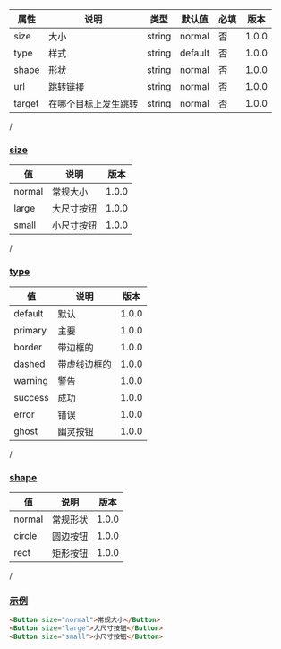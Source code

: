 | 属性 | 说明 | 类型 | 默认值 | 必填 | 版本 |
| - | - | - | - | - | - |
| size | 大小 | string | normal | 否 | 1.0.0 |
| type | 样式 | string | default | 否 | 1.0.0 |
| shape | 形状 | string | normal | 否 | 1.0.0 |
| url | 跳转链接 | string | normal | 否 | 1.0.0 |
| target | 在哪个目标上发生跳转 | string | normal | 否 | 1.0.0 |

<p id="size" class='anchor'>/</p>  

### [size](#size)

| 值 | 说明 | 版本 |
| - | - | - |
| normal | 常规大小 | 1.0.0 |
| large | 大尺寸按钮 | 1.0.0 |
| small | 小尺寸按钮 | 1.0.0 |

<p id="type" class='anchor'>/</p>  

### [type](#type)

| 值 | 说明 | 版本 |
| - | - | - |
| default | 默认 | 1.0.0 |
| primary | 主要 | 1.0.0 |
| border | 带边框的 | 1.0.0 |
| dashed | 带虚线边框的 | 1.0.0 |
| warning | 警告 | 1.0.0 |
| success | 成功 | 1.0.0 |
| error | 错误 | 1.0.0 |
| ghost | 幽灵按钮 | 1.0.0 |

<p id="shape" class='anchor'>/</p> 

### [shape](#shape)

| 值 | 说明 | 版本 |
| - | - | - |
| normal | 常规形状 | 1.0.0 |
| circle | 圆边按钮 | 1.0.0 |
| rect | 矩形按钮 | 1.0.0 |

<p id="示例" class='anchor'>/</p> 

### [示例](#示例)

```html
<Button size="normal">常规大小</Button>
<Button size="large">大尺寸按钮</Button>
<Button size="small">小尺寸按钮</Button>
```